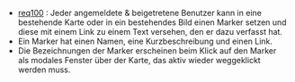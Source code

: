  * [req100](https://github.com/PolitAktiv/politaktiv-requirements/tree/master/de/requirements/req100/req100.md) : Jeder angemeldete & beigetretene Benutzer kann in eine bestehende Karte oder in ein bestehendes Bild einen Marker setzen und diese mit einem Link zu einem Text versehen, den er dazu verfasst hat.
  * Ein Marker hat einen Namen, eine Kurzbeschreibung und einen Link.
  * Die Bezeichnungen der Marker erscheinen beim Klick auf den Marker als modales Fenster über der Karte, das aktiv wieder weggeklickt werden muss.
